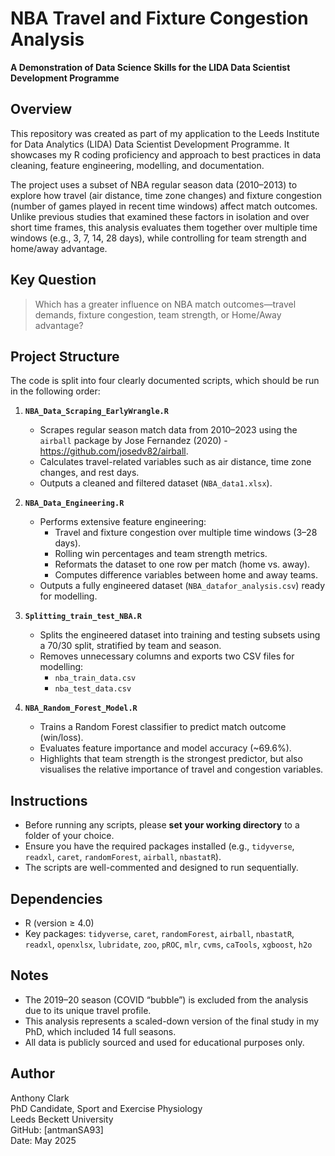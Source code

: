 # NBA Travel and Fixture Congestion Analysis  
**A Demonstration of Data Science Skills for the LIDA Data Scientist Development Programme**

## Overview

This repository was created as part of my application to the Leeds Institute for Data Analytics (LIDA) Data Scientist Development Programme. It showcases my R coding proficiency and approach to best practices in data cleaning, feature engineering, modelling, and documentation.

The project uses a subset of NBA regular season data (2010–2013) to explore how travel (air distance, time zone changes) and fixture congestion (number of games played in recent time windows) affect match outcomes. Unlike previous studies that examined these factors in isolation and over short time frames, this analysis evaluates them together over multiple time windows (e.g., 3, 7, 14, 28 days), while controlling for team strength and home/away advantage.

## Key Question

> Which has a greater influence on NBA match outcomes—travel demands, fixture congestion, team strength, or Home/Away advantage?

## Project Structure

The code is split into four clearly documented scripts, which should be run in the following order:

1. **`NBA_Data_Scraping_EarlyWrangle.R`**  
   - Scrapes regular season match data from 2010–2023 using the `airball` package by Jose Fernandez (2020) - <https://github.com/josedv82/airball>.
   - Calculates travel-related variables such as air distance, time zone changes, and rest days.
   - Outputs a cleaned and filtered dataset (`NBA_data1.xlsx`).

2. **`NBA_Data_Engineering.R`**  
   - Performs extensive feature engineering:
     - Travel and fixture congestion over multiple time windows (3–28 days).
     - Rolling win percentages and team strength metrics.
     - Reformats the dataset to one row per match (home vs. away).
     - Computes difference variables between home and away teams.
   - Outputs a fully engineered dataset (`NBA_datafor_analysis.csv`) ready for modelling.

3. **`Splitting_train_test_NBA.R`**  
   - Splits the engineered dataset into training and testing subsets using a 70/30 split, stratified by team and season.
   - Removes unnecessary columns and exports two CSV files for modelling:
     - `nba_train_data.csv`
     - `nba_test_data.csv`

4. **`NBA_Random_Forest_Model.R`**  
   - Trains a Random Forest classifier to predict match outcome (win/loss).
   - Evaluates feature importance and model accuracy (~69.6%).
   - Highlights that team strength is the strongest predictor, but also visualises the relative importance of travel and congestion variables.

## Instructions

- Before running any scripts, please **set your working directory** to a folder of your choice.
- Ensure you have the required packages installed (e.g., `tidyverse`, `readxl`, `caret`, `randomForest`, `airball`, `nbastatR`).
- The scripts are well-commented and designed to run sequentially.

## Dependencies

- R (version ≥ 4.0)
- Key packages: `tidyverse`, `caret`, `randomForest`, `airball`, `nbastatR`, `readxl`, `openxlsx`, `lubridate`, `zoo`, `pROC`, `mlr`, `cvms`, `caTools`, `xgboost`, `h2o`

## Notes

- The 2019–20 season (COVID “bubble”) is excluded from the analysis due to its unique travel profile.
- This analysis represents a scaled-down version of the final study in my PhD, which included 14 full seasons.
- All data is publicly sourced and used for educational purposes only.

## Author

Anthony Clark  
PhD Candidate, Sport and Exercise Physiology  
Leeds Beckett University  
GitHub: [antmanSA93]  
Date: May 2025
